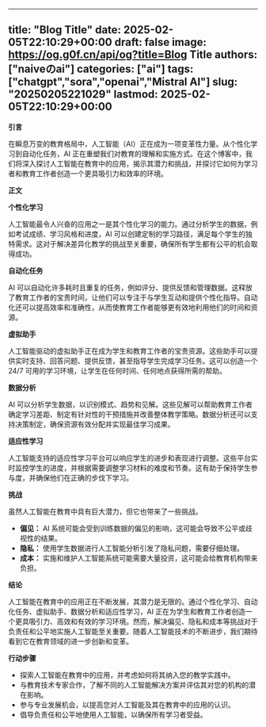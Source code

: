 
---
title: "Blog Title"
date: 2025-02-05T22:10:29+00:00
draft: false
image: https://og.g0f.cn/api/og?title=Blog Title
authors: ["naiveのai"]
categories: ["ai"]
tags: ["chatgpt","sora","openai","Mistral AI"]
slug: "20250205221029"
lastmod: 2025-02-05T22:10:29+00:00
---
**引言**

在瞬息万变的教育格局中，人工智能（AI）正在成为一项变革性力量。从个性化学习到自动化任务，AI 正在重塑我们对教育的理解和实施方式。在这个博客中，我们将深入探讨人工智能在教育中的应用，揭示其潜力和挑战，并探讨它如何为学习者和教育工作者创造一个更具吸引力和效率的环境。

**正文**

**个性化学习**

人工智能最令人兴奋的应用之一是其个性化学习的能力。通过分析学生的数据，例如考试成绩、学习风格和进度，AI 可以创建定制的学习路径，满足每个学生的独特需求。这对于解决差异化教学的挑战至关重要，确保所有学生都有公平的机会取得成功。

**自动化任务**

AI 可以自动化许多耗时且重复的任务，例如评分、提供反馈和管理数据。这释放了教育工作者的宝贵时间，让他们可以专注于与学生互动和提供个性化指导。自动化还可以提高效率和准确性，从而使教育工作者能够更有效地利用他们的时间和资源。

**虚拟助手**

人工智能驱动的虚拟助手正在成为学生和教育工作者的宝贵资源。这些助手可以提供实时支持、回答问题、提供反馈，甚至指导学生完成学习任务。这可以创造一个 24/7 可用的学习环境，让学生在任何时间、任何地点获得所需的帮助。

**数据分析**

AI 可以分析学生数据，以识别模式、趋势和见解。这些见解可以帮助教育工作者确定学习差距、制定有针对性的干预措施并改善整体教学策略。数据分析还可以支持决策制定，确保资源有效分配并实现最佳学习成果。

**适应性学习**

人工智能支持的适应性学习平台可以响应学生的进步和表现进行调整。这些平台实时监控学生的进度，并根据需要调整学习材料的难度和节奏。这有助于保持学生参与度，并确保他们在正确的步伐下学习。

**挑战**

虽然人工智能在教育中具有巨大潜力，但它也带来了一些挑战。

* **偏见：** AI 系统可能会受到训练数据的偏见的影响，这可能会导致不公平或歧视性的结果。
* **隐私：** 使用学生数据进行人工智能分析引发了隐私问题，需要仔细处理。
* **成本：** 实施和维护人工智能系统可能需要大量投资，这可能会给教育机构带来负担。

**结论**

人工智能在教育中的应用正在不断发展，其潜力是无限的。通过个性化学习、自动化任务、虚拟助手、数据分析和适应性学习，AI 正在为学生和教育工作者创造一个更具吸引力、高效和有效的学习环境。然而，解决偏见、隐私和成本等挑战对于负责任和公平地实施人工智能至关重要。随着人工智能技术的不断进步，我们期待看到它在教育领域的进一步创新和变革。

**行动步骤**

* 探索人工智能在教育中的应用，并考虑如何将其纳入您的教学实践中。
* 与教育技术专家合作，了解不同的人工智能解决方案并评估其对您的机构的潜在影响。
* 参与专业发展机会，以提高您对人工智能及其在教育中的应用的认识。
* 倡导负责任和公平地使用人工智能，以确保所有学习者受益。